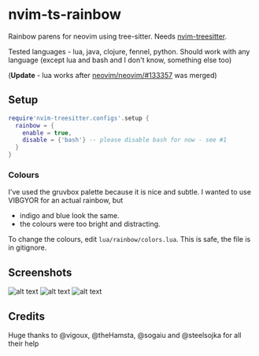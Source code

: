 # nvim-ts-rainbow
Rainbow parens for neovim using tree-sitter. Needs [nvim-treesitter](https://github.com/nvim-treesitter/nvim-treesitter).

Tested languages - lua, java, clojure, fennel, python. Should work with any language (except lua and bash and I don't know, something else too)

(**Update** - lua works after [neovim/neovim/#133357](https://github.com/neovim/neovim/pull/13357#issuecomment-733656851) was merged)

## Setup
```lua
require'nvim-treesitter.configs'.setup {
  rainbow = {
    enable = true,
    disable = {'bash'} -- please disable bash for now - see #1
  }
}
```

### Colours
I've used the gruvbox palette because it is nice and subtle. I wanted to use VIBGYOR for an actual rainbow, but
 - indigo and blue look the same.
 - the colours were too bright and distracting.

To change the colours, edit `lua/rainbow/colors.lua`. This is safe, the file is in gitignore.
## Screenshots
![alt text](https://raw.githubusercontent.com/p00f/nvim-ts-rainbow/master/screenshots/java.png)
![alt text](https://raw.githubusercontent.com/p00f/nvim-ts-rainbow/master/screenshots/clojure.png)
![alt text](https://raw.githubusercontent.com/p00f/nvim-ts-rainbow/master/screenshots/fennel.png)
## Credits
Huge thanks to @vigoux, @theHamsta, @sogaiu and @steelsojka for all their help
